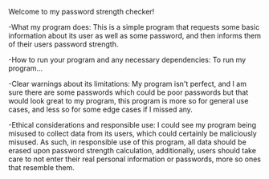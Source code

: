 Welcome to my password strength checker!

-What my program does:
This is a simple program that requests some basic information 
about its user as well as some password, and then informs them 
of their users password strength.

-How to run your program and any necessary dependencies:
To run my program...

-Clear warnings about its limitations:
My program isn't perfect, and I am sure there are some passwords which
could be poor passwords but that would look great to my program, this
program is more so for general use cases, and less so for some edge cases
if I missed any.

-Ethical considerations and responsible use:
I could see my program being misused to collect data from its users,
which could certainly be maliciously misused. As such, in responsible
use of this program, all data should be erased upon password strength
calculation, additionally, users should take care to not enter their
real personal information or passwords, more so ones that resemble them.